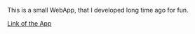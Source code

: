 This is a small WebApp, that I developed long time ago for fun.

[Link of the App](https://surendramaran.github.io/typing-practice/)
